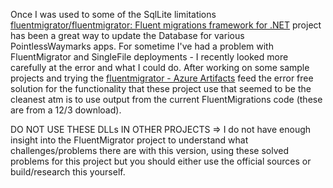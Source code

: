 Once I was used to some of the SqlLite limitations [fluentmigrator/fluentmigrator: Fluent migrations framework for .NET](https://github.com/fluentmigrator/fluentmigrator) project has been a great way to update the Database for various PointlessWaymarks apps. For sometime I've had a problem with FluentMigrator and SingleFile deployments - I recently looked more carefully at the error and what I could do. After working on some sample projects and trying the [fluentmigrator - Azure Artifacts](https://dev.azure.com/fluentmigrator/fluentmigrator/_artifacts/feed/fluentmigrator) feed the error free solution for the functionality that these project use that seemed to be the cleanest atm is to use output from the current FluentMigrations code (these are from a 12/3 download).

DO NOT USE THESE DLLs IN OTHER PROJECTS => I do not have enough insight into the FluentMigrator project to understand what challenges/problems there are with this version, using these solved problems for this project but you should either use the official sources or build/research this yourself.